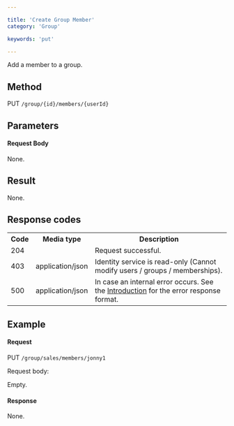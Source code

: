 ```yaml
---

title: 'Create Group Member'
category: 'Group'

keywords: 'put'

---
```



Add a member to a group.

Method
------

PUT `/group/{id}/members/{userId}`

Parameters
----------

#### Request Body

None.

Result
------

None.

Response codes
--------------

<table class="table table-striped">
  <tr>
    <th>Code</th>
    <th>Media type</th>
    <th>Description</th>
  </tr>
  <tr>
    <td>204</td>
    <td></td>
    <td>Request successful.</td>
  </tr>
  <tr>
    <td>403</td>
    <td>application/json</td>
    <td>Identity service is read-only (Cannot modify users / groups / memberships).</td>
  </tr>
  <tr>
    <td>500</td>
    <td>application/json</td>
    <td>In case an internal error occurs. See the <a href="ref:#overview-introduction">Introduction</a> for the error response format.</td>
  </tr>
</table>

Example
-------

#### Request

PUT `/group/sales/members/jonny1`

Request body:

Empty.

#### Response

None.
